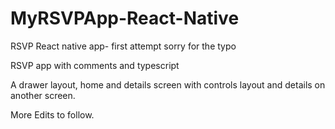 # MyRSVPApp-React-Native
RSVP React native app- first attempt
sorry for the typo

RSVP app with comments and typescript

A drawer layout, home and details screen with controls layout and details on another screen.

More Edits to follow.

